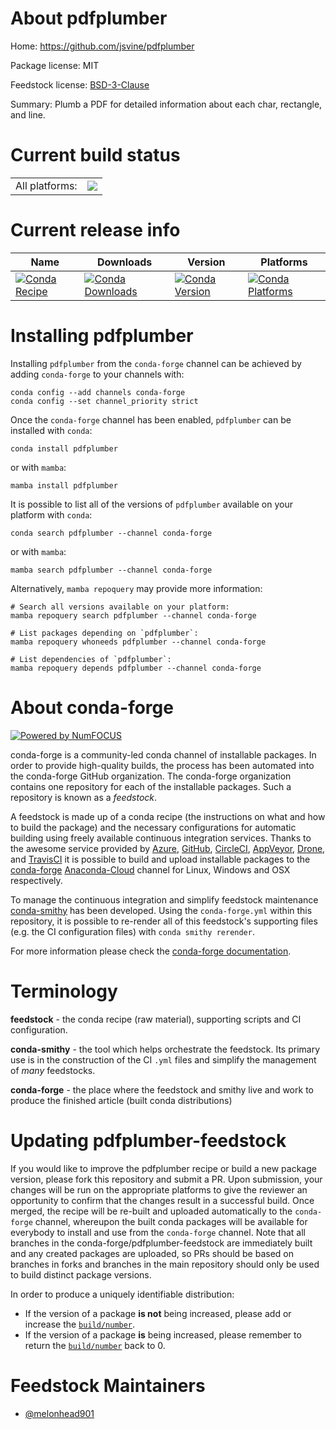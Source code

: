About pdfplumber
================

Home: https://github.com/jsvine/pdfplumber

Package license: MIT

Feedstock license: [BSD-3-Clause](https://github.com/conda-forge/pdfplumber-feedstock/blob/master/LICENSE.txt)

Summary: Plumb a PDF for detailed information about each char, rectangle, and line.

Current build status
====================


<table><tr><td>All platforms:</td>
    <td>
      <a href="https://dev.azure.com/conda-forge/feedstock-builds/_build/latest?definitionId=11666&branchName=master">
        <img src="https://dev.azure.com/conda-forge/feedstock-builds/_apis/build/status/pdfplumber-feedstock?branchName=master">
      </a>
    </td>
  </tr>
</table>

Current release info
====================

| Name | Downloads | Version | Platforms |
| --- | --- | --- | --- |
| [![Conda Recipe](https://img.shields.io/badge/recipe-pdfplumber-green.svg)](https://anaconda.org/conda-forge/pdfplumber) | [![Conda Downloads](https://img.shields.io/conda/dn/conda-forge/pdfplumber.svg)](https://anaconda.org/conda-forge/pdfplumber) | [![Conda Version](https://img.shields.io/conda/vn/conda-forge/pdfplumber.svg)](https://anaconda.org/conda-forge/pdfplumber) | [![Conda Platforms](https://img.shields.io/conda/pn/conda-forge/pdfplumber.svg)](https://anaconda.org/conda-forge/pdfplumber) |

Installing pdfplumber
=====================

Installing `pdfplumber` from the `conda-forge` channel can be achieved by adding `conda-forge` to your channels with:

```
conda config --add channels conda-forge
conda config --set channel_priority strict
```

Once the `conda-forge` channel has been enabled, `pdfplumber` can be installed with `conda`:

```
conda install pdfplumber
```

or with `mamba`:

```
mamba install pdfplumber
```

It is possible to list all of the versions of `pdfplumber` available on your platform with `conda`:

```
conda search pdfplumber --channel conda-forge
```

or with `mamba`:

```
mamba search pdfplumber --channel conda-forge
```

Alternatively, `mamba repoquery` may provide more information:

```
# Search all versions available on your platform:
mamba repoquery search pdfplumber --channel conda-forge

# List packages depending on `pdfplumber`:
mamba repoquery whoneeds pdfplumber --channel conda-forge

# List dependencies of `pdfplumber`:
mamba repoquery depends pdfplumber --channel conda-forge
```


About conda-forge
=================

[![Powered by
NumFOCUS](https://img.shields.io/badge/powered%20by-NumFOCUS-orange.svg?style=flat&colorA=E1523D&colorB=007D8A)](https://numfocus.org)

conda-forge is a community-led conda channel of installable packages.
In order to provide high-quality builds, the process has been automated into the
conda-forge GitHub organization. The conda-forge organization contains one repository
for each of the installable packages. Such a repository is known as a *feedstock*.

A feedstock is made up of a conda recipe (the instructions on what and how to build
the package) and the necessary configurations for automatic building using freely
available continuous integration services. Thanks to the awesome service provided by
[Azure](https://azure.microsoft.com/en-us/services/devops/), [GitHub](https://github.com/),
[CircleCI](https://circleci.com/), [AppVeyor](https://www.appveyor.com/),
[Drone](https://cloud.drone.io/welcome), and [TravisCI](https://travis-ci.com/)
it is possible to build and upload installable packages to the
[conda-forge](https://anaconda.org/conda-forge) [Anaconda-Cloud](https://anaconda.org/)
channel for Linux, Windows and OSX respectively.

To manage the continuous integration and simplify feedstock maintenance
[conda-smithy](https://github.com/conda-forge/conda-smithy) has been developed.
Using the ``conda-forge.yml`` within this repository, it is possible to re-render all of
this feedstock's supporting files (e.g. the CI configuration files) with ``conda smithy rerender``.

For more information please check the [conda-forge documentation](https://conda-forge.org/docs/).

Terminology
===========

**feedstock** - the conda recipe (raw material), supporting scripts and CI configuration.

**conda-smithy** - the tool which helps orchestrate the feedstock.
                   Its primary use is in the construction of the CI ``.yml`` files
                   and simplify the management of *many* feedstocks.

**conda-forge** - the place where the feedstock and smithy live and work to
                  produce the finished article (built conda distributions)


Updating pdfplumber-feedstock
=============================

If you would like to improve the pdfplumber recipe or build a new
package version, please fork this repository and submit a PR. Upon submission,
your changes will be run on the appropriate platforms to give the reviewer an
opportunity to confirm that the changes result in a successful build. Once
merged, the recipe will be re-built and uploaded automatically to the
`conda-forge` channel, whereupon the built conda packages will be available for
everybody to install and use from the `conda-forge` channel.
Note that all branches in the conda-forge/pdfplumber-feedstock are
immediately built and any created packages are uploaded, so PRs should be based
on branches in forks and branches in the main repository should only be used to
build distinct package versions.

In order to produce a uniquely identifiable distribution:
 * If the version of a package **is not** being increased, please add or increase
   the [``build/number``](https://docs.conda.io/projects/conda-build/en/latest/resources/define-metadata.html#build-number-and-string).
 * If the version of a package **is** being increased, please remember to return
   the [``build/number``](https://docs.conda.io/projects/conda-build/en/latest/resources/define-metadata.html#build-number-and-string)
   back to 0.

Feedstock Maintainers
=====================

* [@melonhead901](https://github.com/melonhead901/)

